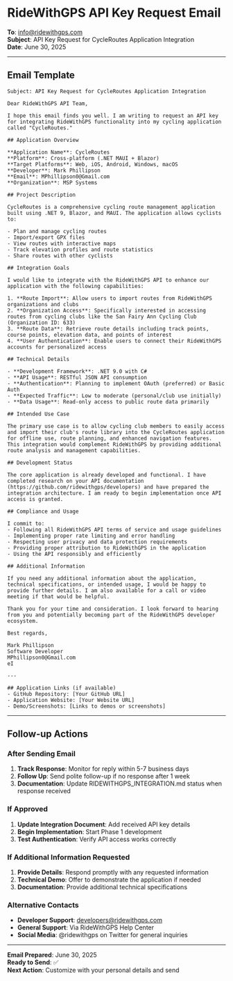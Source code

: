 # RideWithGPS API Key Request Email

**To**: info@ridewithgps.com  
**Subject**: API Key Request for CycleRoutes Application Integration  
**Date**: June 30, 2025

---

## Email Template

```
Subject: API Key Request for CycleRoutes Application Integration

Dear RideWithGPS API Team,

I hope this email finds you well. I am writing to request an API key for integrating RideWithGPS functionality into my cycling application called "CycleRoutes."

## Application Overview

**Application Name**: CycleRoutes  
**Platform**: Cross-platform (.NET MAUI + Blazor)  
**Target Platforms**: Web, iOS, Android, Windows, macOS  
**Developer**: Mark Phillipson  
**Email**: MPhillipson0@Gmail.com
**Organization**: MSP Systems  

## Project Description

CycleRoutes is a comprehensive cycling route management application built using .NET 9, Blazor, and MAUI. The application allows cyclists to:

- Plan and manage cycling routes
- Import/export GPX files
- View routes with interactive maps
- Track elevation profiles and route statistics
- Share routes with other cyclists

## Integration Goals

I would like to integrate with the RideWithGPS API to enhance our application with the following capabilities:

1. **Route Import**: Allow users to import routes from RideWithGPS organizations and clubs
2. **Organization Access**: Specifically interested in accessing routes from cycling clubs like the San Fairy Ann Cycling Club (Organization ID: 633)
3. **Route Data**: Retrieve route details including track points, course points, elevation data, and points of interest
4. **User Authentication**: Enable users to connect their RideWithGPS accounts for personalized access

## Technical Details

- **Development Framework**: .NET 9.0 with C#
- **API Usage**: RESTful JSON API consumption
- **Authentication**: Planning to implement OAuth (preferred) or Basic Auth
- **Expected Traffic**: Low to moderate (personal/club use initially)
- **Data Usage**: Read-only access to public route data primarily

## Intended Use Case

The primary use case is to allow cycling club members to easily access and import their club's route library into the CycleRoutes application for offline use, route planning, and enhanced navigation features. This integration would complement RideWithGPS by providing additional route analysis and management capabilities.

## Development Status

The core application is already developed and functional. I have completed research on your API documentation (https://github.com/ridewithgps/developers) and have prepared the integration architecture. I am ready to begin implementation once API access is granted.

## Compliance and Usage

I commit to:
- Following all RideWithGPS API terms of service and usage guidelines
- Implementing proper rate limiting and error handling
- Respecting user privacy and data protection requirements
- Providing proper attribution to RideWithGPS in the application
- Using the API responsibly and efficiently

## Additional Information

If you need any additional information about the application, technical specifications, or intended usage, I would be happy to provide further details. I am also available for a call or video meeting if that would be helpful.

Thank you for your time and consideration. I look forward to hearing from you and potentially becoming part of the RideWithGPS developer ecosystem.

Best regards,

Mark Phillipson
Software Developer
MPhillipson0@Gmail.com
eI

---

## Application Links (if available)
- GitHub Repository: [Your GitHub URL]
- Application Website: [Your Website URL]
- Demo/Screenshots: [Links to demos or screenshots]
```

---

## Follow-up Actions

### After Sending Email
1. **Track Response**: Monitor for reply within 5-7 business days
2. **Follow Up**: Send polite follow-up if no response after 1 week
3. **Documentation**: Update RIDEWITHGPS_INTEGRATION.md status when response received

### If Approved
1. **Update Integration Document**: Add received API key details
2. **Begin Implementation**: Start Phase 1 development
3. **Test Authentication**: Verify API access works correctly

### If Additional Information Requested
1. **Provide Details**: Respond promptly with any requested information
2. **Technical Demo**: Offer to demonstrate the application if needed
3. **Documentation**: Provide additional technical specifications

### Alternative Contacts
- **Developer Support**: developers@ridewithgps.com
- **General Support**: Via RideWithGPS Help Center
- **Social Media**: @ridewithgps on Twitter for general inquiries

---

**Email Prepared**: June 30, 2025  
**Ready to Send**: ✅  
**Next Action**: Customize with your personal details and send
